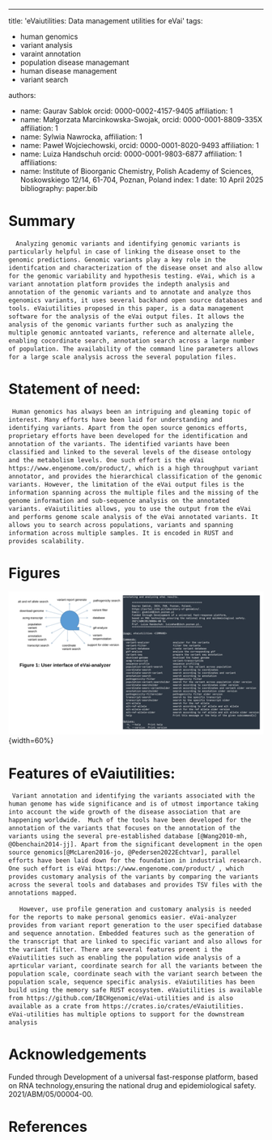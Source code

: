 ---
title: 'eVaiutilities: Data management utilities for eVai'
tags:
 - human genomics
 - variant analysis
 - varaint annotation
 - population disease managemant
 - human disease management
 - variant search

 authors:
 - name: Gaurav Sablok
   orcid: 0000-0002-4157-9405
   affiliation: 1
 - name:  Małgorzata Marcinkowska-Swojak,
   orcid: 0000-0001-8809-335X
   affiliation: 1
 - name: Sylwia Nawrocka,
   affiliation: 1
 - name: Paweł Wojciechowski,
   orcid: 0000-0001-8020-9493 
   affiliation: 1
 - name: Luiza Handschuh 
   orcid: 0000-0001-9803-6877
   affiliation: 1
 affiliations:
 - name: Institute of Bioorganic Chemistry, Polish Academy of Sciences,  Noskowskiego 12/14, 61-704, Poznan, Poland
 index: 1
 date: 10 April 2025
 bibliography: paper.bib

# Summary
      Analyzing genomic variants and identifying genomic variants is particularly helpful in case of linking the disease onset to the genomic predictions. Genomic variants play a key role in the identifcation and characterization of the disease onset and also allow for the genomic variability and hypothesis testing. eVai, which is a variant annotation platform provides the indepth analysis and annotation of the genomic variants and to annotate and analyze thos egenomics variants, it uses several backhand open source databases and tools. eVaiutilities proposed in this paper, is a data management software for the analysis of the eVai output files. It allows the analysis of the genomic variants further such as analyzing the multiple genomic anntoated variants, reference and alternate allele, enabling cocordinate search, annotation search across a large number of population. The availability of the command line parameters allows for a large scale analysis across the several population files. 


# Statement of need:
     Human genomics has always been an intriguing and gleaming topic of interest. Many efforts have been laid for understanding and identifying variants. Apart from the open source genomics efforts, proprietary efforts have been developed for the identification and annotation of the variants. The identified variants have been classified and linked to the several levels of the disease ontology and the metabolism levels. One such effort is the eVai https://www.engenome.com/product/, which is a high throughput variant annotator, and provides the hierarchical classification of the genomic variants. However, the limitation of the eVai output files is the information spanning across the multiple files and the missing of the genome information and sub-sequence analysis on the annotated variants. eVaiutilities allows, you to use the output from the eVai and performs genome scale analysis of the eVai annotated variants. It allows you to search across populations, variants and spanning information across multiple samples. It is encoded in RUST and provides scalability. 

# Figures

![Interface of evaiUtilities.\label{fig: eVaiutilities}](eVaiutilities.png) {width=60%}

# Features of eVaiutilities: 
     Variant annotation and identifying the variants associated with the human genome has wide significance and is of utmost importance taking into account the wide growth of the disease association that are happening worldwide.  Much of the tools have been developed for the annotation of the variants that focuses on the annotation of the variants using the several pre-established database [@Wang2010-mh, @Obenchain2014-jj]. Apart from the significant development in the open source genomics[@McLaren2016-jo, @Pedersen2022Echtvar], parallel efforts have been laid down for the foundation in industrial research. One such effort is eVai https://www.engenome.com/product/ , which provides customary analysis of the variants by comparing the variants across the several tools and databases and provides TSV files with the annotations mapped.
 
       However, use profile generation and customary analysis is needed for the reports to make personal genomics easier. eVai-analyzer provides from variant report generation to the user specified database and sequence annotation. Embedded features such as the generation of the transcript that are linked to specific variant and also allows for the variant filter. There are several features preent i the eVaiutilities such as enabling the population wide analysis of a aprticular variant, coordinate search for all the variants between the population scale, coordinate seach with the variant search between the population scale, sequence specific analysis. eVaiutilities has been build using the memory safe RUST ecosystem. eVaiutilities is available from https://github.com/IBCHgenomic/eVai-utilities and is also available as a crate from https://crates.io/crates/eVaiutilities. eVai-utilities has multiple options to support for the downstream analysis

 # Acknowledgements

 Funded through Development of a universal fast-response platform, based on RNA technology,ensuring the national drug and epidemiological safety. 2021/ABM/05/00004-00. 

 # References
